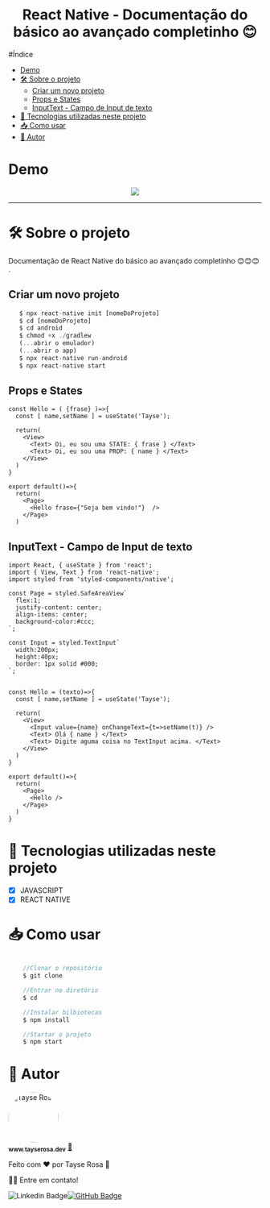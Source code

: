 <h1 align="center"> React Native - Documentação do básico ao avançado completinho 😊</h1>

#Índice
- [Demo](#demo)
- [🛠 Sobre o projeto](#-sobre-o-projeto)
  - [Criar um novo projeto](#criar-um-novo-projeto)
  - [Props e States](#props-e-states)
  - [InputText - Campo de Input de texto](#inputtext---campo-de-input-de-texto)
- [🚀 Tecnologias utilizadas neste projeto](#-tecnologias-utilizadas-neste-projeto)
- [📥 Como usar](#-como-usar)
- [🚀 Autor](#-autor)
  

# Demo
<p align="center">
<img src="./readme.gif" align="center" />
</p>

---
# 🛠 Sobre o projeto

<p>Documentação de React Native do básico ao avançado completinho 😊😊😊 .</p>

## Criar um novo projeto
```js
   $ npx react-native init [nomeDoProjeto]
   $ cd [nomeDoProjeto]
   $ cd android
   $ chmod +x ./gradlew
   (...abrir o emulador)
   (...abrir o app)
   $ npx react-native run-android
   $ npx react-native start
```
    
## Props e States
```
const Hello = ( {frase} )=>{
  const [ name,setName ] = useState('Tayse');

  return(
    <View>
      <Text> Oi, eu sou uma STATE: { frase } </Text> 
      <Text> Oi, eu sou uma PROP: { name } </Text> 
    </View>
  )
}

export default()=>{
  return(
    <Page>
      <Hello frase={"Seja bem vindo!"}  />      
    </Page>
  )
```

## InputText - Campo de Input de texto
```
import React, { useState } from 'react';
import { View, Text } from 'react-native';
import styled from 'styled-components/native';

const Page = styled.SafeAreaView`
  flex:1;
  justify-content: center;
  align-items: center;
  background-color:#ccc;
`;

const Input = styled.TextInput`
  width:200px;
  height:40px;
  border: 1px solid #000;
`;


const Hello = (texto)=>{
  const [ name,setName ] = useState('Tayse');

  return(
    <View>
      <Input value={name} onChangeText={t=>setName(t)} />
      <Text> Olá { name } </Text>
      <Text> Digite aguma coisa no TextInput acima. </Text>
    </View>
  )
}

export default()=>{
  return(
    <Page>
      <Hello />
    </Page>
  )
}
```



# 🚀 Tecnologias utilizadas neste projeto

- [x] JAVASCRIPT
- [x] REACT NATIVE

# 📥 Como usar
```js

    //Clonar o repositório
    $ git clone 

    //Entrar no diretório
    $ cd 

    //Instalar bilbiotecas
    $ npm install

    //Startar o projeto
    $ npm start

``` 

# 🚀 Autor

<a href="https://www.tayserosa.dev">
 <img style="border-radius: 50%;" src="https://avatars.githubusercontent.com/u/31596454?v=4" width="100px;" alt="Tayse Rosa" style="border-radius:50%"/>
 <br />
 <sub><b>www.tayserosa.dev</b></sub></a> <a href="https://www.tayserosa.dev" title="Tayse Rosa" target="_blank">🚀</a>


Feito com ❤️ por Tayse Rosa 🚀

👋🏽 Entre em contato!

![Linkedin Badge](https://img.shields.io/badge/-TayseRosa-blue?style=flat-square&logo=Linkedin&logoColor=white&link=https://www.linkedin.com/in/tayse-rosa-3b683151/)[![GitHub Badge](https://img.shields.io/badge/GitHub-100000?style=for-the-badge&logo=github&logoColor=white)](https://github.com/TayseRosa/)
